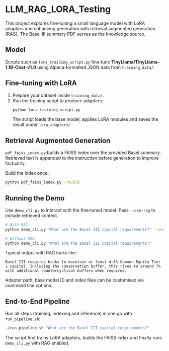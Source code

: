# LLM_RAG_LORA_Testing

This project explores fine‑tuning a small language model with LoRA adapters and enhancing generation with retrieval augmented generation (RAG).  The Basel III summary PDF serves as the knowledge source.

## Model

Scripts such as `lora_training_script.py` fine‑tune **TinyLlama/TinyLlama-1.1B-Chat-v1.0** using Alpaca‑formatted JSON data from `training_data/`.

## Fine‑tuning with LoRA

1. Prepare your dataset inside `training_data/`.
2. Run the training script to produce adapters:
   ```bash
   python lora_training_script.py
   ```
   The script loads the base model, applies LoRA modules and saves the result under `lora_adapters/`.

## Retrieval Augmented Generation

`pdf_faiss_index.py` builds a FAISS index over the provided Basel summary. Retrieved text is appended to the instruction before generation to improve factuality.

Build the index once:
```bash
python pdf_faiss_index.py --build
```

## Running the Demo

Use `demo_cli.py` to interact with the fine‑tuned model. Pass `--use-rag` to include retrieved context.

```bash
# With RAG
python demo_cli.py "What are the Basel III capital requirements?" --use-rag

# Without RAG
python demo_cli.py "What are the Basel III capital requirements?"
```

Typical output with RAG looks like:

```
Basel III requires banks to maintain at least 4.5% Common Equity Tier 1 capital. Including the conservation buffer, this rises to around 7% with additional countercyclical buffers when required.
```

Adapter path, base model ID and index files can be customised via command line options.

## End-to-End Pipeline

Run all steps (training, indexing and inference) in one go with `run_pipeline.sh`:

```bash
./run_pipeline.sh "What are the Basel III capital requirements?"
```

The script first trains LoRA adapters, builds the FAISS index and finally runs `demo_cli.py` with RAG enabled.
